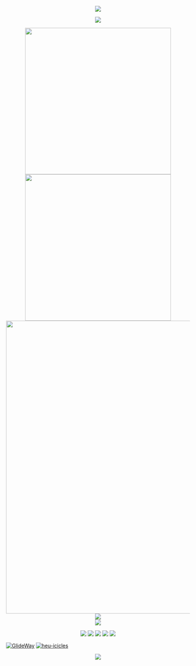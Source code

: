 <!-- https://github.com/kyechan99/capsule-render -->
<p align="center">
<img src="https://capsule-render.vercel.app/api?type=waving&color=timeGradient&height=300&&section=header&text=HI%20THERE!&fontSize=90&fontAlign=50&fontAlignY=30&desc=I%20am%20only9464!&descAlign=50&descSize=30&descAlignY=60&animation=twinkling" />
</p>

<!-- https://github.com/DenverCoder1/readme-typing-svg -->
<p align="center">
<img src="https://readme-typing-svg.demolab.com?font=Orbitron&size=25&pause=1000&center=true&vCenter=true&random=false&width=600&lines=Welcome+to+my+GitHub+profile+page!;欢迎来到我的Github主页！" />
</p>

<p align="center">
<!-- https://github.com/anuraghazra/github-readme-stats -->
<img align="center" width="400" src="https://github-readme-stats.vercel.app/api?username=only9464&theme=transparent&show_icons=true&hide_border=true" />
<!-- https://github.com/DenverCoder1/github-readme-streak-stats -->
<img align="center" width="400" src="https://streak-stats.demolab.com?user=only9464&theme=transparent&date_format=%5BY.%5Dn.j&hide_border=true" />
<br/>
<!-- https://github.com/Ashutosh00710/github-readme-activity-graph -->
<img width="800" src="https://github-readme-activity-graph.vercel.app/graph?username=only9464&theme=github-compact&hide_border=true&area=true" />
<br/>
<!-- https://github.com/anuraghazra/github-readme-stats -->
<!-- <img align="center" src="https://github-readme-stats.vercel.app/api/wakatime?username=only9464&theme=transparent&hide_border=true&layout=compact&langs_count=22" /> -->
  
<!-- [![WakaTime stats](https://github-readme-stats.vercel.app/api/wakatime?username=sky9464)](https://wakatime.com/@sky9464)-->
<!-- https://github.com/anuraghazra/github-readme-stats -->
<img align="center" src="https://github-readme-stats.vercel.app/api/top-langs/?username=only9464&theme=transparent&hide_border=true&layout=donut-vertical&langs_count=6" />
<br/>
<!-- https://github.com/tandpfun/skill-icons -->
<img align="center" src="https://skillicons.dev/icons?i=powershell,bash,vue,go,py,c,cpp,cs,java,html,css,js,ts,md,matlab&theme=light" />
</p>

<!-- https://github.com/badges/shields -->
<p align="center">
<a href="https://github.com/only9464"><img src="https://img.shields.io/badge/GitHub-only9464-blue?logo=github" /></a>
<a href="https://blog.csdn.net/weixin_73668144"><img src="https://img.shields.io/badge/CSDN-Sky9464-red?logo=https://csdnimg.cn/release/phoenix/images/logo.gif" /></a>
<a href="https://space.bilibili.com/1578945553"><img src="https://img.shields.io/badge/哔哩哔哩-沁伊爱比剪刀手-pink?logo=bilibili" /></a>
<a href="https://t.me/sky9464"><img src="https://img.shields.io/badge/Telegram-@sky9464-green?logo=telegram" /></a>
<!-- https://github.com/antonkomarev/github-profile-views-counter -->
<img src="https://komarev.com/ghpvc/?username=only9464&abbreviated=true&color=yellow" />
</p>
<p align="center">

[![GlideWay](https://github-readme-stats.vercel.app/api/pin/?username=only9464&repo=GlideWay&show_owner=true)](https://github.com/only9464/GlideWay)
[![heu-icicles](https://github-readme-stats.vercel.app/api/pin/?username=HEUOpenResource&repo=heu-icicles&show_owner=true)](https://github.com/HEUOpenResource/heu-icicles)
</p>

<!-- https://github.com/kyechan99/capsule-render -->
<p align="center">
<img src="https://capsule-render.vercel.app/api?type=waving&color=timeGradient&height=300&&section=footer&text=THE%20END!&fontSize=90&fontAlign=50&fontAlignY=70&desc=Hope%20your%20program%20is%20bug-free!&descAlign=50&descSize=30&descAlignY=40&animation=twinkling" />
</p>
